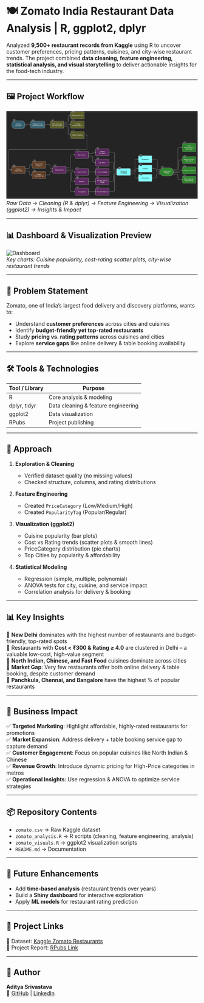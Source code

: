 # 🍽️ Zomato India Restaurant Data Analysis | R, ggplot2, dplyr  

Analyzed **9,500+ restaurant records from Kaggle** using R to uncover customer preferences, pricing patterns, cuisines, and city-wise restaurant trends. The project combined **data cleaning, feature engineering, statistical analysis, and visual storytelling** to deliver actionable insights for the food-tech industry.  

---

## 🖼️ Project Workflow  

![Workflow](Images/P1.png)  
*Raw Data → Cleaning (R & dplyr) → Feature Engineering → Visualization (ggplot2) → Insights & Impact*  

---

## 📊 Dashboard & Visualization Preview  

![Dashboard](assets/zomato_visuals.png)  
*Key charts: Cuisine popularity, cost-rating scatter plots, city-wise restaurant trends*  

---

## 🧩 Problem Statement  

Zomato, one of India’s largest food delivery and discovery platforms, wants to:  
- Understand **customer preferences** across cities and cuisines  
- Identify **budget-friendly yet top-rated restaurants**  
- Study **pricing vs. rating patterns** across cuisines and cities  
- Explore **service gaps** like online delivery & table booking availability  

---

## 🛠️ Tools & Technologies  

| Tool / Library | Purpose |
|----------------|---------|
| R              | Core analysis & modeling |
| dplyr, tidyr   | Data cleaning & feature engineering |
| ggplot2        | Data visualization |
| RPubs          | Project publishing |

---

## 🚀 Approach  

1. **Exploration & Cleaning**  
   - Verified dataset quality (no missing values)  
   - Checked structure, columns, and rating distributions  

2. **Feature Engineering**  
   - Created `PriceCategory` (Low/Medium/High)  
   - Created `PopularityTag` (Popular/Regular)  

3. **Visualization (ggplot2)**  
   - Cuisine popularity (bar plots)  
   - Cost vs Rating trends (scatter plots & smooth lines)  
   - PriceCategory distribution (pie charts)  
   - Top Cities by popularity & affordability  

4. **Statistical Modeling**  
   - Regression (simple, multiple, polynomial)  
   - ANOVA tests for city, cuisine, and service impact  
   - Correlation analysis for delivery & booking  

---

## 📊 Key Insights  

🔹 **New Delhi** dominates with the highest number of restaurants and budget-friendly, top-rated spots  
🔹 Restaurants with **Cost < ₹300 & Rating ≥ 4.0** are clustered in Delhi – a valuable low-cost, high-value segment  
🔹 **North Indian, Chinese, and Fast Food** cuisines dominate across cities  
🔹 **Market Gap**: Very few restaurants offer both online delivery & table booking, despite customer demand  
🔹 **Panchkula, Chennai, and Bangalore** have the highest % of popular restaurants  

---

## 🌟 Business Impact  

✅ **Targeted Marketing**: Highlight affordable, highly-rated restaurants for promotions  
✅ **Market Expansion**: Address delivery + table booking service gap to capture demand  
✅ **Customer Engagement**: Focus on popular cuisines like North Indian & Chinese  
✅ **Revenue Growth**: Introduce dynamic pricing for High-Price categories in metros  
✅ **Operational Insights**: Use regression & ANOVA to optimize service strategies  

---

## 📦 Repository Contents  

- `zomato.csv` → Raw Kaggle dataset  
- `zomato_analysis.R` → R scripts (cleaning, feature engineering, analysis)  
- `zomato_visuals.R` → ggplot2 visualization scripts  
- `README.md` → Documentation  

---

## 🔮 Future Enhancements  

- Add **time-based analysis** (restaurant trends over years)  
- Build a **Shiny dashboard** for interactive exploration  
- Apply **ML models** for restaurant rating prediction  

---

## 📎 Project Links  

📌 Dataset: [Kaggle Zomato Restaurants](https://lnkd.in/eDnH3MQY)  
📌 Project Report: [RPubs Link](https://rpubs.com/Adityasri8626/1302988)  

---

## 👤 Author  

**Aditya Srivastava**  
📌 [GitHub](https://github.com/Adityasri8626) | [LinkedIn](https://www.linkedin.com/in/aditya-srivastava8626/)  
